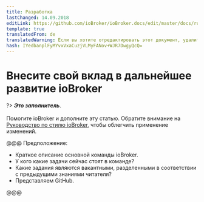 ```yaml
---
title: Разработка
lastChanged: 14.09.2018
editLink: https://github.com/ioBroker/ioBroker.docs/edit/master/docs/ru/community/project.md
template: true
translatedFrom: de
translatedWarning: Если вы хотите отредактировать этот документ, удалите поле «translationFrom», в противном случае этот документ будет снова автоматически переведен
hash: IYedbanplFyMYvxVxaCuzjVLMyFANov+WJR7DwgyQcQ=
---
```

# Внесите свой вклад в дальнейшее развитие ioBroker
?> ***Это заполнитель***.<br><br> Помогите ioBroker и дополните эту статью. Обратите внимание на [Руководство по стилю ioBroker](https://www.iobroker.net/#de/documentation/community/styleguidedoc.md), чтобы облегчить применение изменений.

@@@ Предположение:

* Краткое описание основной команды ioBroker.
* У кого какие задачи сейчас стоят в команде?
* Какие задания являются вакантными, разделенными в соответствии с предыдущими знаниями читателя?
* Представляем GitHub.

@@@